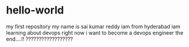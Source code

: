 # hello-world
my first repository
my name is sai kumar reddy
iam from hyderabad
iam learning about devops right now
i want to become a devops engineer
the end....!!
??????????????????
